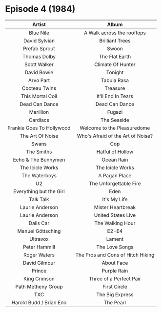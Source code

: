 # Episode 4 (1984)

| Artist | Album |
| :---: | :---: |
| Blue Nile | A Walk across the rooftops |
| David Sylvian | Brilliant Trees |
| Prefab Sprout | Swoon |
| Thomas Dolby | The Flat Earth |
| Scott Walker | Climate Of Hunter |
| David Bowie | Tonight |
| Arvo Part | Tabula Rasa |
| Cocteau Twins | Treasure |
| This Mortal Coil | It'll End In Tears |
| Dead Can Dance | Dead Can Dance |
| Marillion | Fugazi |
| Cardiacs | The Seaside |
| Frankie Goes To Hollywood | Welcome to the Pleasuredome |
| The Art Of Noise | Who's Afraid of the Art of Noise? |
| Swans | Cop |
| The Smiths | Hatful of Hollow |
| Echo & The Bunnymen | Ocean Rain |
| The Icicle Works | The Icicle Works |
| The Waterboys | A Pagan Place |
| U2 | The Unforgettable Fire |
| Everything but the Girl | Eden |
| Talk Talk | It's My Life |
| Laurie Anderson | Mister Heartbreak |
| Laurie Anderson | United States Live |
| Dalis Car | The Walking Hour |
| Manuel Göttsching | E2-E4 |
| Ultravox | Lament |
| Peter Hammill | The Love Songs |
| Roger Waters | The Pros and Cons of Hitch Hiking |
| David Gilmour | About Face |
| Prince | Purple Rain |
| King Crimson | Three of a Perfect Pair |
| Path Metheny Group | First Circle |
| TXC | The Big Express |
| Harold Budd / Brian Eno | The Pearl |
